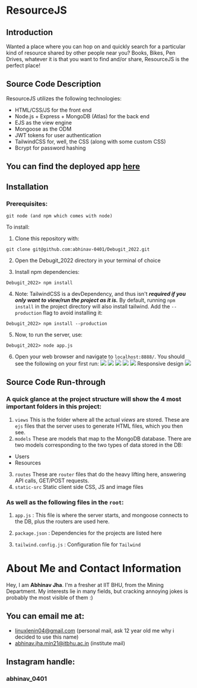 # ResourceJS

## Introduction

Wanted a place where you can hop on and quickly search for a particular kind of resource shared by other people near you? Books, Bikes, Pen Drives, whatever it is that you want to find and/or share, ResourceJS is the perfect place!

## Source Code Description 

ResourceJS utilizes the following technologies:
  - HTML/CSS/JS for the front end
  - Node.js + Express + MongoDB (Atlas) for the back end
  - EJS as the view engine
  - Mongoose as the ODM
  - JWT tokens for user authentication
  - TailwindCSS for, well, the CSS (along with some custom CSS)
  - Bcrypt for password hashing

## You can find the deployed app [here](https://resource-js.herokuapp.com/)
## Installation

### Prerequisites:
```
git node (and npm which comes with node)
```

To install:

  1. Clone this repository with: 

```
git clone git@github.com:abhinav-0401/Debugit_2022.git
```
  2. Open the Debugit_2022 directory in your terminal of choice

  3. Install npm dependencies: 
```
Debugit_2022> npm install 
```
  4. Note: TailwindCSS is a devDependency, and thus isn't ***required if you only want to view/run the project as it is.*** By default, running `npm install` in the project directory will also install tailwind. Add the `--production` flag to avoid installing it:
```
Debugit_2022> npm install --production
```
  5. Now, to run the server, use:
  ```
  Debugit_2022> node app.js
  ```

  6. Open your web browser and navigate to `localhost:8888/`. You should see the following on your first run:
   ![](./lib/sign-up.png)
   ![](./lib/Home.png)
   ![](./lib/search.png)
   ![](./lib/all.png)
   ![](./lib/new.png)
   Responsive design
   ![](./lib/oppo-responsive.jpeg)
## Source Code Run-through
  
### A quick glance at the project structure will show the 4 most important folders in this project:
  1. `views`
  This is the folder where all the actual *views*  are stored. These are `ejs` files that the server uses to generate HTML files, which you then see.
  2. `models`
  These are models that map to the MongoDB database. There are two models corresponding to the two types of data stored in the DB:
  - Users
  - Resources

  3. `routes`
  These are `router` files that do the heavy lifting here, answering API calls, GET/POST requests. 
  4. `static-src`
  Static client side CSS, JS and image files

### As well as the following files in the `root`: 
  1. `app.js` : This file is where the server starts, and mongoose connects to the DB, plus the routers are used here.

  2. `package.json` : Dependencies for the projects are listed here

  3. `tailwind.config.js` : Configuration file for `Tailwind`

# About Me and Contact Information

Hey, I am **Abhinav Jha**. I'm a fresher at IIT BHU, from the Mining Department. My interests lie in many fields, but cracking annoying jokes is probably the most visible of them :)

## You can email me at:

 - linuxlenin04@gmail.com (personal mail, ask 12 year old me why i decided to use this name)
 - abhinav.jha.min21@itbhu.ac.in (institute mail)

## Instagram handle: 
  ### abhinav_0401


